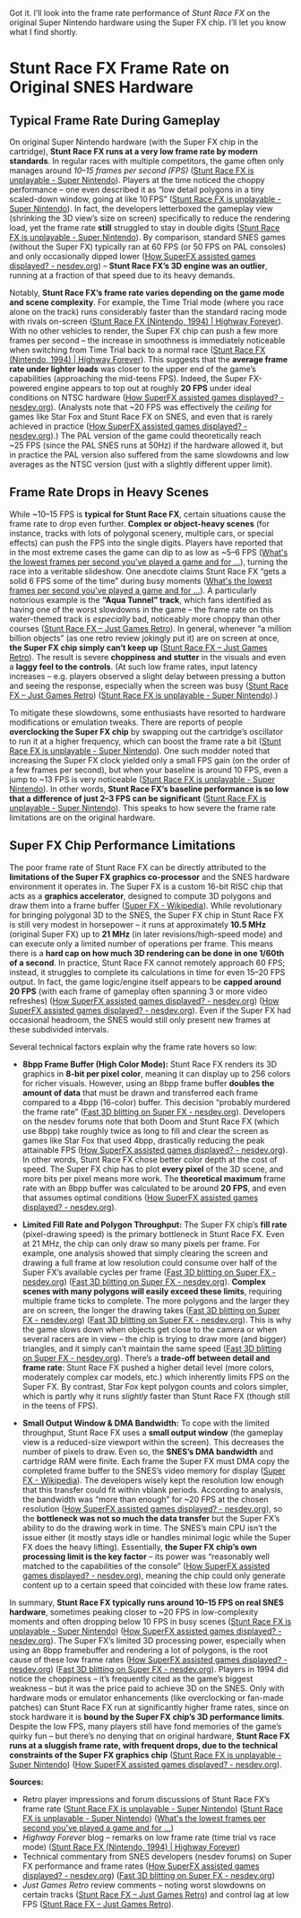 Got it. I’ll look into the frame rate performance of *Stunt Race FX* on the original Super Nintendo hardware using the Super FX chip. I’ll let you know what I find shortly.

# Stunt Race FX Frame Rate on Original SNES Hardware

## Typical Frame Rate During Gameplay

On original Super Nintendo hardware (with the Super FX chip in the cartridge), **Stunt Race FX runs at a very low frame rate by modern standards**. In regular races with multiple competitors, the game often only manages around *10–15 frames per second (FPS)* ([Stunt Race FX is unplayable - Super Nintendo](https://gamefaqs.gamespot.com/boards/916396-super-nintendo/73158805#:~:text=I%20tried%20playing%20it%20yesterday,game%20feels%20sluggish%20as%20hell)). Players at the time noticed the choppy performance – one even described it as “low detail polygons in a tiny scaled-down window, going at like 10 FPS” ([Stunt Race FX is unplayable - Super Nintendo](https://gamefaqs.gamespot.com/boards/916396-super-nintendo/73158805#:~:text=I%20tried%20playing%20it%20yesterday,game%20feels%20sluggish%20as%20hell)). In fact, the developers letterboxed the gameplay view (shrinking the 3D view’s size on screen) specifically to reduce the rendering load, yet the frame rate **still** struggled to stay in double digits ([Stunt Race FX is unplayable - Super Nintendo](https://gamefaqs.gamespot.com/boards/916396-super-nintendo/73158805#:~:text=I%20tried%20playing%20it%20yesterday,game%20feels%20sluggish%20as%20hell)). By comparison, standard SNES games (without the Super FX) typically ran at 60 FPS (or 50 FPS on PAL consoles) and only occasionally dipped lower ([How SuperFX assisted games displayed? - nesdev.org](https://forums.nesdev.org/viewtopic.php?t=19162#:~:text=)) – **Stunt Race FX’s 3D engine was an outlier**, running at a fraction of that speed due to its heavy demands.

Notably, **Stunt Race FX’s frame rate varies depending on the game mode and scene complexity**. For example, the Time Trial mode (where you race alone on the track) runs considerably faster than the standard racing mode with rivals on-screen ([Stunt Race FX (Nintendo, 1994) | Highway Forever](https://highwayforever.wordpress.com/2015/08/06/stunt-race-fx-nintendo-1994/#:~:text=compromised%20performance,of%20people%20off%20playing%20it)). With no other vehicles to render, the Super FX chip can push a few more frames per second – the increase in smoothness is immediately noticeable when switching from Time Trial back to a normal race ([Stunt Race FX (Nintendo, 1994) | Highway Forever](https://highwayforever.wordpress.com/2015/08/06/stunt-race-fx-nintendo-1994/#:~:text=compromised%20performance,of%20people%20off%20playing%20it)). This suggests that the **average frame rate under lighter loads** was closer to the upper end of the game’s capabilities (approaching the mid-teens FPS). Indeed, the Super FX-powered engine appears to top out at roughly **20 FPS** under ideal conditions on NTSC hardware ([How SuperFX assisted games displayed? - nesdev.org](https://forums.nesdev.org/viewtopic.php?t=19162#:~:text=Doom%20is%208bpp%20,the%20Super%20FX%20is%20very)). (Analysts note that ~20 FPS was effectively the *ceiling* for games like Star Fox and Stunt Race FX on SNES, and even that is rarely achieved in practice ([How SuperFX assisted games displayed? - nesdev.org](https://forums.nesdev.org/viewtopic.php?t=19162#:~:text=Doom%20is%208bpp%20,the%20Super%20FX%20is%20very)).) The PAL version of the game could theoretically reach ~25 FPS (since the PAL SNES runs at 50Hz) if the hardware allowed it, but in practice the PAL version also suffered from the same slowdowns and low averages as the NTSC version (just with a slightly different upper limit).

## Frame Rate Drops in Heavy Scenes

While ~10–15 FPS is **typical for Stunt Race FX**, certain situations cause the frame rate to drop even further. **Complex or object-heavy scenes** (for instance, tracks with lots of polygonal scenery, multiple cars, or special effects) can push the FPS into the single digits. Players have reported that in the most extreme cases the game can dip to as low as ~5–6 FPS ([What's the lowest frames per second you've played a game and for ...](https://www.resetera.com/threads/what%E2%80%99s-the-lowest-frames-per-second-you%E2%80%99ve-played-a-game-and-for-how-long.705989/page-6#:~:text=OrangeNova%20said%3A%20Played%2C%20Beat%2C%20and,FPS%20some%20of%20the%20time)), turning the race into a veritable slideshow. One anecdote claims Stunt Race FX “gets a solid 6 FPS some of the time” during busy moments ([What's the lowest frames per second you've played a game and for ...](https://www.resetera.com/threads/what%E2%80%99s-the-lowest-frames-per-second-you%E2%80%99ve-played-a-game-and-for-how-long.705989/page-6#:~:text=OrangeNova%20said%3A%20Played%2C%20Beat%2C%20and,FPS%20some%20of%20the%20time)). A particularly notorious example is the **“Aqua Tunnel” track**, which fans identified as having one of the worst slowdowns in the game – the frame rate on this water-themed track is *especially* bad, noticeably more choppy than other courses ([Stunt Race FX – Just Games Retro](https://www.justgamesretro.com/snes/stunt-race-fx#:~:text=To%20me%20Stunt%20Race%20FX,I%20find%20that%20highly%20irritating)). In general, whenever “a million billion objects” (as one retro review jokingly put it) are on screen at once, **the Super FX chip simply can’t keep up** ([Stunt Race FX – Just Games Retro](https://www.justgamesretro.com/snes/stunt-race-fx#:~:text=To%20that%20end%2C%20yes%2C%20this,all%20the%20racers%20are%20on)). The result is severe **choppiness and stutter** in the visuals and even a **laggy feel to the controls**. (At such low frame rates, input latency increases – e.g. players observed a slight delay between pressing a button and seeing the response, especially when the screen was busy ([Stunt Race FX – Just Games Retro](https://www.justgamesretro.com/snes/stunt-race-fx#:~:text=out%20how%20to%20avoid%20slamming,screen%20at%20once)) ([Stunt Race FX is unplayable - Super Nintendo](https://gamefaqs.gamespot.com/boards/916396-super-nintendo/73158805#:~:text=is,game%20feels%20sluggish%20as%20hell)).)

To mitigate these slowdowns, some enthusiasts have resorted to hardware modifications or emulation tweaks. There are reports of people **overclocking the Super FX chip** by swapping out the cartridge’s oscillator to run it at a higher frequency, which can boost the frame rate a bit ([Stunt Race FX is unplayable - Super Nintendo](https://gamefaqs.gamespot.com/boards/916396-super-nintendo/73158805#:~:text=I%20did%20some%20more%20research,to%2013%20would%20be%20huge)). One such modder noted that increasing the Super FX clock yielded only a small FPS gain (on the order of a few frames per second), but when your baseline is around 10 FPS, even a jump to ~13 FPS is very noticeable ([Stunt Race FX is unplayable - Super Nintendo](https://gamefaqs.gamespot.com/boards/916396-super-nintendo/73158805#:~:text=I%20did%20some%20more%20research,to%2013%20would%20be%20huge)). In other words, **Stunt Race FX’s baseline performance is so low that a difference of just 2–3 FPS can be significant** ([Stunt Race FX is unplayable - Super Nintendo](https://gamefaqs.gamespot.com/boards/916396-super-nintendo/73158805#:~:text=I%20did%20some%20more%20research,to%2013%20would%20be%20huge)). This speaks to how severe the frame rate limitations are on the original hardware.

## Super FX Chip Performance Limitations

The poor frame rate of Stunt Race FX can be directly attributed to the **limitations of the Super FX graphics co-processor** and the SNES hardware environment it operates in. The Super FX is a custom 16-bit RISC chip that acts as a **graphics accelerator**, designed to compute 3D polygons and draw them into a frame buffer ([Super FX - Wikipedia](https://en.wikipedia.org/wiki/Super_FX#:~:text=The%20Super%20FX%20chip%20is,up%20on%20the%20television%20display)). While revolutionary for bringing polygonal 3D to the SNES, the Super FX chip in Stunt Race FX is still very modest in horsepower – it runs at approximately **10.5 MHz** (original Super FX) up to **21 MHz** (in later revisions/high-speed mode) and can execute only a limited number of operations per frame. This means there is a **hard cap on how much 3D rendering can be done in one 1/60th of a second**. In practice, Stunt Race FX cannot remotely approach 60 FPS; instead, it struggles to complete its calculations in time for even 15–20 FPS output. In fact, the game logic/engine itself appears to be **capped around 20 FPS** (with each frame of gameplay often spanning 3 or more video refreshes) ([How SuperFX assisted games displayed? - nesdev.org](https://forums.nesdev.org/viewtopic.php?t=19162#:~:text=CGRAM%20and%20OAM%2C%20or%20plenty,game%20actually%20run%20that%20fast)) ([How SuperFX assisted games displayed? - nesdev.org](https://forums.nesdev.org/viewtopic.php?t=19162#:~:text=Doom%20is%208bpp%20,the%20Super%20FX%20is%20very)). Even if the Super FX had occasional headroom, the SNES would still only present new frames at these subdivided intervals.

Several technical factors explain why the frame rate hovers so low:

- **8bpp Frame Buffer (High Color Mode):** Stunt Race FX renders its 3D graphics in **8-bit per pixel color**, meaning it can display up to 256 colors for richer visuals. However, using an 8bpp frame buffer **doubles the amount of data** that must be drawn and transferred each frame compared to a 4bpp (16-color) buffer. This decision “probably murdered the frame rate” ([Fast 3D blitting on Super FX - nesdev.org](https://forums.nesdev.org/viewtopic.php?t=15667#:~:text=Stunt%20Race%20FX%20looks%20much,what%20murdered%20the%20frame%20rate)). Developers on the nesdev forums note that both Doom and Stunt Race FX (which use 8bpp) take roughly twice as long to fill and clear the screen as games like Star Fox that used 4bpp, drastically reducing the peak attainable FPS ([How SuperFX assisted games displayed? - nesdev.org](https://forums.nesdev.org/viewtopic.php?t=19162#:~:text=Doom%20is%208bpp%20,the%20Super%20FX%20is%20very)). In other words, Stunt Race FX chose better color depth at the cost of speed. The Super FX chip has to plot **every pixel** of the 3D scene, and more bits per pixel means more work. The **theoretical maximum** frame rate with an 8bpp buffer was calculated to be around **20 FPS**, and even that assumes optimal conditions ([How SuperFX assisted games displayed? - nesdev.org](https://forums.nesdev.org/viewtopic.php?t=19162#:~:text=Doom%20is%208bpp%20,the%20Super%20FX%20is%20very)).

- **Limited Fill Rate and Polygon Throughput:** The Super FX chip’s **fill rate** (pixel-drawing speed) is the primary bottleneck in Stunt Race FX. Even at 21 MHz, the chip can only draw so many pixels per frame. For example, one analysis showed that simply clearing the screen and drawing a full frame at low resolution could consume over half of the Super FX’s available cycles per frame ([Fast 3D blitting on Super FX - nesdev.org](https://forums.nesdev.org/viewtopic.php?t=15667#:~:text=,223%20on%20each%20line)) ([Fast 3D blitting on Super FX - nesdev.org](https://forums.nesdev.org/viewtopic.php?t=15667#:~:text=,223%20on%20each%20line)). **Complex scenes with many polygons will easily exceed these limits**, requiring multiple frame ticks to complete. The more polygons and the larger they are on screen, the longer the drawing takes ([Fast 3D blitting on Super FX - nesdev.org](https://forums.nesdev.org/viewtopic.php?t=15667#:~:text=,are%20closer%20to%20the%20camera)) ([Fast 3D blitting on Super FX - nesdev.org](https://forums.nesdev.org/viewtopic.php?t=15667#:~:text=It%27s%20hard%20to%20sustain%2060fps,draw%20in%20the%20allotted%20time)). This is why the game slows down when objects get close to the camera or when several racers are in view – the chip is trying to draw more (and bigger) triangles, and it simply can’t maintain the same speed ([Fast 3D blitting on Super FX - nesdev.org](https://forums.nesdev.org/viewtopic.php?t=15667#:~:text=,are%20closer%20to%20the%20camera)). There’s a **trade-off between detail and frame rate**: Stunt Race FX pushed a higher detail level (more colors, moderately complex car models, etc.) which inherently limits FPS on the Super FX. By contrast, Star Fox kept polygon counts and colors simpler, which is partly why it runs *slightly* faster than Stunt Race FX (though still in the teens of FPS).

- **Small Output Window & DMA Bandwidth:** To cope with the limited throughput, Stunt Race FX uses a **small output window** (the gameplay view is a reduced-size viewport within the screen). This decreases the number of pixels to draw. Even so, the **SNES’s DMA bandwidth** and cartridge RAM were finite. Each frame the Super FX must DMA copy the completed frame buffer to the SNES’s video memory for display ([Super FX - Wikipedia](https://en.wikipedia.org/wiki/Super_FX#:~:text=The%20Super%20FX%20chip%20is,up%20on%20the%20television%20display)). The developers wisely kept the resolution low enough that this transfer could fit within vblank periods. According to analysis, the bandwidth was “more than enough” for ~20 FPS at the chosen resolution ([How SuperFX assisted games displayed? - nesdev.org](https://forums.nesdev.org/viewtopic.php?t=19162#:~:text=Doom%20is%208bpp%20,the%20Super%20FX%20is%20very)), so the **bottleneck was not so much the data transfer** but the Super FX’s ability to do the drawing work in time. The SNES’s main CPU isn’t the issue either (it mostly stays idle or handles minimal logic while the Super FX does the heavy lifting). Essentially, **the Super FX chip’s own processing limit is the key factor** – its power was “reasonably well matched to the capabilities of the console” ([How SuperFX assisted games displayed? - nesdev.org](https://forums.nesdev.org/viewtopic.php?t=19162#:~:text=In%20other%20words%2C%20the%20type,the%20capabilities%20of%20the%20console)), meaning the chip could only generate content up to a certain speed that coincided with these low frame rates.

In summary, **Stunt Race FX typically runs around 10–15 FPS on real SNES hardware**, sometimes peaking closer to ~20 FPS in low-complexity moments and often dropping below 10 FPS in busy scenes ([Stunt Race FX is unplayable - Super Nintendo](https://gamefaqs.gamespot.com/boards/916396-super-nintendo/73158805#:~:text=I%20tried%20playing%20it%20yesterday,game%20feels%20sluggish%20as%20hell)) ([How SuperFX assisted games displayed? - nesdev.org](https://forums.nesdev.org/viewtopic.php?t=19162#:~:text=Doom%20is%208bpp%20,the%20Super%20FX%20is%20very)). The Super FX’s limited 3D processing power, especially when using an 8bpp framebuffer and rendering a lot of polygons, is the root cause of these low frame rates ([How SuperFX assisted games displayed? - nesdev.org](https://forums.nesdev.org/viewtopic.php?t=19162#:~:text=Doom%20is%208bpp%20,the%20Super%20FX%20is%20very)) ([Fast 3D blitting on Super FX - nesdev.org](https://forums.nesdev.org/viewtopic.php?t=15667#:~:text=Stunt%20Race%20FX%20looks%20much,what%20murdered%20the%20frame%20rate)). Players in 1994 did notice the choppiness – it’s frequently cited as the game’s biggest weakness – but it was the price paid to achieve 3D on the SNES. Only with hardware mods or emulator enhancements (like overclocking or fan-made patches) can Stunt Race FX run at significantly higher frame rates, since on stock hardware it is **bound by the Super FX chip’s 3D performance limits**. Despite the low FPS, many players still have fond memories of the game’s quirky fun – but there’s no denying that on original hardware, **Stunt Race FX runs at a sluggish frame rate, with frequent drops, due to the technical constraints of the Super FX graphics chip** ([Stunt Race FX is unplayable - Super Nintendo](https://gamefaqs.gamespot.com/boards/916396-super-nintendo/73158805#:~:text=I%20tried%20playing%20it%20yesterday,game%20feels%20sluggish%20as%20hell)) ([How SuperFX assisted games displayed? - nesdev.org](https://forums.nesdev.org/viewtopic.php?t=19162#:~:text=Doom%20is%208bpp%20,the%20Super%20FX%20is%20very)).

**Sources:**

- Retro player impressions and forum discussions of Stunt Race FX’s frame rate ([Stunt Race FX is unplayable - Super Nintendo](https://gamefaqs.gamespot.com/boards/916396-super-nintendo/73158805#:~:text=I%20tried%20playing%20it%20yesterday,game%20feels%20sluggish%20as%20hell)) ([Stunt Race FX is unplayable - Super Nintendo](https://gamefaqs.gamespot.com/boards/916396-super-nintendo/73158805#:~:text=I%20did%20some%20more%20research,to%2013%20would%20be%20huge)) ([What's the lowest frames per second you've played a game and for ...](https://www.resetera.com/threads/what%E2%80%99s-the-lowest-frames-per-second-you%E2%80%99ve-played-a-game-and-for-how-long.705989/page-6#:~:text=OrangeNova%20said%3A%20Played%2C%20Beat%2C%20and,FPS%20some%20of%20the%20time))  
- *Highway Forever* blog – remarks on low frame rate (time trial vs race mode) ([Stunt Race FX (Nintendo, 1994) | Highway Forever](https://highwayforever.wordpress.com/2015/08/06/stunt-race-fx-nintendo-1994/#:~:text=compromised%20performance,of%20people%20off%20playing%20it))  
- Technical commentary from SNES developers (nesdev forums) on Super FX performance and frame rates ([How SuperFX assisted games displayed? - nesdev.org](https://forums.nesdev.org/viewtopic.php?t=19162#:~:text=Doom%20is%208bpp%20,the%20Super%20FX%20is%20very)) ([Fast 3D blitting on Super FX - nesdev.org](https://forums.nesdev.org/viewtopic.php?t=15667#:~:text=Stunt%20Race%20FX%20looks%20much,what%20murdered%20the%20frame%20rate))  
- *Just Games Retro* review comments – noting worst slowdowns on certain tracks ([Stunt Race FX – Just Games Retro](https://www.justgamesretro.com/snes/stunt-race-fx#:~:text=To%20me%20Stunt%20Race%20FX,I%20find%20that%20highly%20irritating)) and control lag at low FPS ([Stunt Race FX – Just Games Retro](https://www.justgamesretro.com/snes/stunt-race-fx#:~:text=out%20how%20to%20avoid%20slamming,screen%20at%20once)).
